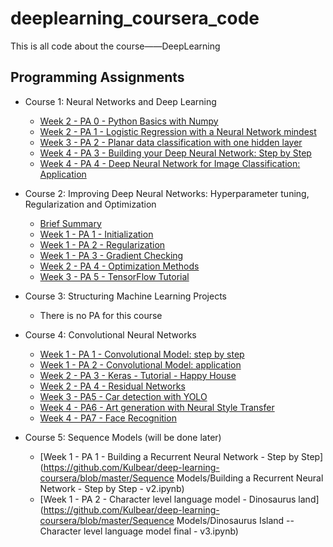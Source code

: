 # deeplearning_coursera_code
This is all code about the course——DeepLearning

## Programming Assignments

- Course 1: Neural Networks and Deep Learning
  - [Week 2 - PA 0 - Python Basics with Numpy ](https://github.com/nekomiao123/deeplearning_coursera_code/blob/main/Neural%20Networks%20and%20Deep%20Learning/Python_Basics_With_Numpy_v3a.ipynb)
  - [Week 2 - PA 1 - Logistic Regression with a Neural Network mindest](https://github.com/nekomiao123/deeplearning_coursera_code/blob/main/Neural%20Networks%20and%20Deep%20Learning/Logistic_Regression_with_a_Neural_Network_mindset_v6a.ipynb)
  - [Week 3 - PA 2 - Planar data classification with one hidden layer](https://github.com/nekomiao123/deeplearning_coursera_code/blob/main/Neural%20Networks%20and%20Deep%20Learning/Planar_data_classification_with_onehidden_layer_v6c.ipynb)
  - [Week 4 - PA 3 - Building your Deep Neural Network: Step by Step](https://github.com/nekomiao123/deeplearning_coursera_code/blob/main/Neural%20Networks%20and%20Deep%20Learning/Building_your_Deep_Neural_Network_Step_by_Step_v8a.ipynb)
  - [Week 4 - PA 4 - Deep Neural Network for Image Classification: Application](https://github.com/nekomiao123/deeplearning_coursera_code/blob/main/Neural%20Networks%20and%20Deep%20Learning/Deep%2BNeural%2BNetwork%2B-%2BApplication%2Bv8.ipynb)

- Course 2: Improving Deep Neural Networks: Hyperparameter tuning, Regularization and Optimization
  - [Brief Summary](https://github.com/nekomiao123/deeplearning_coursera_code/blob/main/Improving%20Deep%20Neural%20Networks%20Hyperparameter%20tuning%2C%20Regularization%20and%20Optimization/brief%20summary.md)
  - [Week 1 - PA 1 - Initialization](https://github.com/nekomiao123/deeplearning_coursera_code/blob/main/Improving%20Deep%20Neural%20Networks%20Hyperparameter%20tuning%2C%20Regularization%20and%20Optimization/Initialization.ipynb)
  - [Week 1 - PA 2 - Regularization](https://github.com/nekomiao123/deeplearning_coursera_code/blob/main/Improving%20Deep%20Neural%20Networks%20Hyperparameter%20tuning%2C%20Regularization%20and%20Optimization/Regularization_v2a.ipynb)
  - [Week 1 - PA 3 - Gradient Checking](https://github.com/nekomiao123/deeplearning_coursera_code/blob/main/Improving%20Deep%20Neural%20Networks%20Hyperparameter%20tuning%2C%20Regularization%20and%20Optimization/Gradient%2BChecking%2Bv1.ipynb)
  - [Week 2 - PA 4 - Optimization Methods](https://github.com/nekomiao123/deeplearning_coursera_code/blob/main/Improving%20Deep%20Neural%20Networks%20Hyperparameter%20tuning%2C%20Regularization%20and%20Optimization/Optimization_methods_v1b.ipynb)
  - [Week 3 - PA 5 - TensorFlow Tutorial](https://github.com/nekomiao123/deeplearning_coursera_code/blob/main/Improving%20Deep%20Neural%20Networks%20Hyperparameter%20tuning%2C%20Regularization%20and%20Optimization/TensorFlow_Tutorial_v3b.ipynb)

- Course 3: Structuring Machine Learning Projects
  
  - There is no PA for this course
  
- Course 4: Convolutional Neural Networks

  - [Week 1 - PA 1 - Convolutional Model: step by step](https://github.com/nekomiao123/deeplearning_coursera_code/blob/main/Convolutional%20Neural%20Networks/Convolution_model_Step_by_Step_v2a.ipynb)
  - [Week 1 - PA 2 - Convolutional Model: application](https://github.com/nekomiao123/deeplearning_coursera_code/blob/main/Convolutional%20Neural%20Networks/Convolution_model_Application_v1a.ipynb)
  - [Week 2 - PA 3 - Keras - Tutorial - Happy House](https://github.com/nekomiao123/deeplearning_coursera_code/blob/main/Convolutional%20Neural%20Networks/Keras_Tutorial_v2a.ipynb)
  - [Week 2 - PA 4 - Residual Networks](https://github.com/nekomiao123/deeplearning_coursera_code/blob/main/Convolutional%20Neural%20Networks/Residual_Networks_v2a.ipynb)
  - [Week 3 - PA5 - Car detection with YOLO](https://github.com/nekomiao123/deeplearning_coursera_code/blob/main/Convolutional%20Neural%20Networks/Autonomous_driving_application_Car_detection_v3a.ipynb)
  - [Week 4 - PA6 - Art generation with Neural Style Transfer](https://github.com/nekomiao123/deeplearning_coursera_code/blob/main/Convolutional%20Neural%20Networks/Art_Generation_with_Neural_Style_Transfer_v3a.ipynb)
  - [Week 4 - PA7 - Face Recognition](https://github.com/nekomiao123/deeplearning_coursera_code/blob/main/Convolutional%20Neural%20Networks/Face_Recognition_v3a.ipynb)

- Course 5: Sequence Models (will be done later)

  - [Week 1 - PA 1 - Building a Recurrent Neural Network - Step by Step](https://github.com/Kulbear/deep-learning-coursera/blob/master/Sequence Models/Building a Recurrent Neural Network - Step by Step - v2.ipynb)
  - [Week 1 - PA 2 - Character level language model - Dinosaurus land](https://github.com/Kulbear/deep-learning-coursera/blob/master/Sequence Models/Dinosaurus Island -- Character level language model final - v3.ipynb)

  ## 

